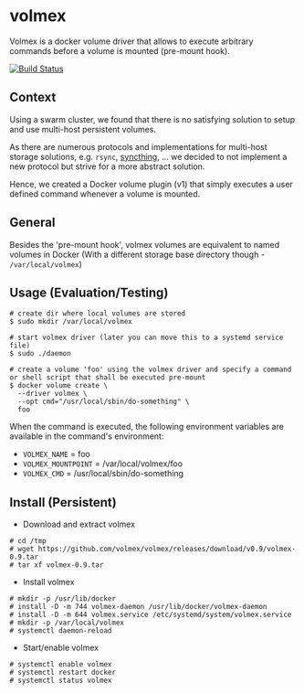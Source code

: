 # volmex

Volmex is a docker volume driver that allows to execute arbitrary commands before a volume is mounted (pre-mount hook).

[![Build Status](https://travis-ci.org/volmex/volmex.svg?branch=master)](https://travis-ci.org/volmex/volmex)

## Context
Using a swarm cluster, we found that there is no satisfying solution to setup and use multi-host persistent volumes.

As there are numerous protocols and implementations for multi-host storage solutions, e.g. `rsync`, [syncthing](https://syncthing.net/), ... we decided to not implement a new protocol but strive for a more abstract solution.

Hence, we created a Docker volume plugin (v1) that simply executes a user defined command whenever a volume is mounted.

## General
Besides the 'pre-mount hook', volmex volumes are equivalent to named volumes in Docker (With a different storage base directory though - `/var/local/volmex`)


## Usage (Evaluation/Testing)

```
# create dir where local volumes are stored
$ sudo mkdir /var/local/volmex

# start volmex driver (later you can move this to a systemd service file)
$ sudo ./daemon

# create a volume 'foo' using the volmex driver and specify a command or shell script that shall be executed pre-mount
$ docker volume create \
  --driver volmex \
  --opt cmd="/usr/local/sbin/do-something" \
  foo
```

When the command is executed, the following environment variables are available in the command's environment:

+ `VOLMEX_NAME` = foo 
+ `VOLMEX_MOUNTPOINT` = /var/local/volmex/foo 
+ `VOLMEX_CMD` = /usr/local/sbin/do-something

## Install (Persistent)
+ Download and extract volmex

```
# cd /tmp
# wget https://github.com/volmex/volmex/releases/download/v0.9/volmex-0.9.tar
# tar xf volmex-0.9.tar

```

+ Install volmex

```
# mkdir -p /usr/lib/docker
# install -D -m 744 volmex-daemon /usr/lib/docker/volmex-daemon
# install -D -m 644 volmex.service /etc/systemd/system/volmex.service
# mkdir -p /var/local/volmex
# systemctl daemon-reload
```

+ Start/enable volmex

```
# systemctl enable volmex
# systemctl restart docker
# systemctl status volmex
```
